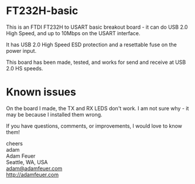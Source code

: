 FT232H-basic
============

This is an FTDI FT232H to USART basic breakout board - it can do USB 2.0 High Speed, and up to 10Mbps 
on the USART interface.

It has USB 2.0 High Speed ESD protection and a resettable fuse on the power input.

This board has been made, tested, and works for send and receive at USB 2.0 HS speeds. 

Known issues
============

On the board I made, the TX and RX LEDS don't work. I am not sure why - it may be because I installed them wrong.

If you have questions, comments, or improvements, I would love to know them!

cheers<br>
adam<br>
Adam Feuer<br>
Seattle, WA, USA<br>
adam@adamfeuer.com<br>
http://adamfeuer.com<br>


